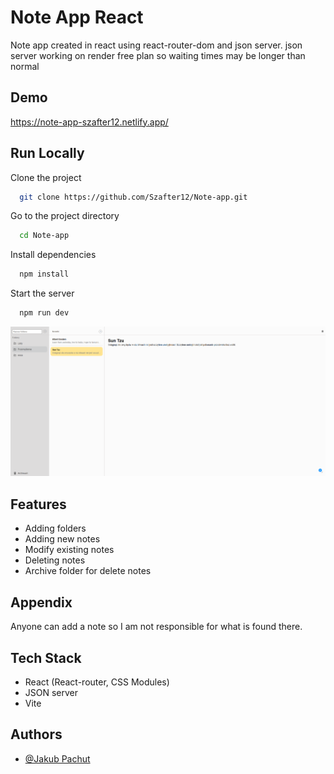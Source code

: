 
# Note App React

Note app created in react using react-router-dom and json server. json server working on render free plan so waiting times may be longer than normal
## Demo

https://note-app-szafter12.netlify.app/


## Run Locally

Clone the project

```bash
  git clone https://github.com/Szafter12/Note-app.git
```

Go to the project directory

```bash
  cd Note-app
```

Install dependencies

```bash
  npm install
```

Start the server

```bash
  npm run dev
```
![App Screenshot](./readme.png)

## Features

- Adding folders
- Adding new notes
- Modify existing notes
- Deleting notes 
- Archive folder for delete notes




## Appendix

Anyone can add a note so I am not responsible for what is found there.


## Tech Stack

- React (React-router, CSS Modules)
- JSON server
- Vite




## Authors

- [@Jakub Pachut](https://github.com/Szafter12)

